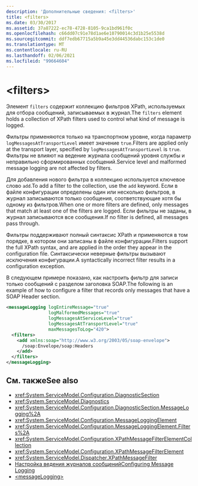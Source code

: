 ```yaml
---
description: 'Дополнительные сведения: <filters>'
title: <filters>
ms.date: 03/30/2017
ms.assetid: 37a87222-ec78-4728-8105-9ca1bd961f0c
ms.openlocfilehash: c66dd07c91e78d1ae6e10790014c3d1b25e5538d
ms.sourcegitcommit: ddf7edb67715a5b9a45e3dd44536dabc153c1de0
ms.translationtype: MT
ms.contentlocale: ru-RU
ms.lasthandoff: 02/06/2021
ms.locfileid: "99664604"
---
```

# \<filters>

<span data-ttu-id="5ce2d-102">Элемент `filters` содержит коллекцию фильтров XPath, используемых для отбора сообщений, записываемых в журнал.</span><span class="sxs-lookup"><span data-stu-id="5ce2d-102">The `filters` element holds a collection of XPath filters used to control what kind of message is logged.</span></span>

<span data-ttu-id="5ce2d-103">Фильтры применяются только на транспортном уровне, когда параметр `logMessagesAtTransportLevel` имеет значение `true`.</span><span class="sxs-lookup"><span data-stu-id="5ce2d-103">Filters are applied only at the transport layer, specified by `logMessagesAtTransportLevel` is `true`.</span></span> <span data-ttu-id="5ce2d-104">Фильтры не влияют на ведение журнала сообщений уровня службы и неправильно сформированных сообщений.</span><span class="sxs-lookup"><span data-stu-id="5ce2d-104">Service level and malformed message logging are not affected by filters.</span></span>

<span data-ttu-id="5ce2d-105">Для добавления нового фильтра в коллекцию используется ключевое слово `add`.</span><span class="sxs-lookup"><span data-stu-id="5ce2d-105">To add a filter to the collection, use the `add` keyword.</span></span> <span data-ttu-id="5ce2d-106">Если в файле конфигурации определены один или несколько фильтров, в журнал записываются только сообщения, соответствующие хотя бы одному из фильтров.</span><span class="sxs-lookup"><span data-stu-id="5ce2d-106">When one or more filters are defined, only messages that match at least one of the filters are logged.</span></span> <span data-ttu-id="5ce2d-107">Если фильтры не заданы, в журнал записываются все сообщения.</span><span class="sxs-lookup"><span data-stu-id="5ce2d-107">If no filter is defined, all messages pass through.</span></span>

<span data-ttu-id="5ce2d-108">Фильтры поддерживают полный синтаксис XPath и применяются в том порядке, в котором они записаны в файле конфигурации.</span><span class="sxs-lookup"><span data-stu-id="5ce2d-108">Filters support the full XPath syntax, and are applied in the order they appear in the configuration file.</span></span> <span data-ttu-id="5ce2d-109">Синтаксически неверные фильтры вызывают исключения конфигурации.</span><span class="sxs-lookup"><span data-stu-id="5ce2d-109">A syntactically incorrect filter results in a configuration exception.</span></span>

<span data-ttu-id="5ce2d-110">В следующем примере показано, как настроить фильтр для записи только сообщений с разделом заголовка SOAP.</span><span class="sxs-lookup"><span data-stu-id="5ce2d-110">The following is an example of how to configure a filter that records only messages that have a SOAP Header section.</span></span>
  
```xml  
<messageLogging logEntireMessage="true"
                logMalformedMessages="true"
                logMessagesAtServiceLevel="true"
                logMessagesAtTransportLevel="true"
                maxMessagesToLog="420">
  <filters>
    <add xmlns:soap="http://www.w3.org/2003/05/soap-envelope">
      /soap:Envelope/soap:Headers
    </add>
  </filters>
</messageLogging>
```  
  
## <a name="see-also"></a><span data-ttu-id="5ce2d-111">См. также</span><span class="sxs-lookup"><span data-stu-id="5ce2d-111">See also</span></span>

- <xref:System.ServiceModel.Configuration.DiagnosticSection>
- <xref:System.ServiceModel.Diagnostics>
- <xref:System.ServiceModel.Configuration.DiagnosticSection.MessageLogging%2A>
- <xref:System.ServiceModel.Configuration.MessageLoggingElement>
- <xref:System.ServiceModel.Configuration.MessageLoggingElement.Filters%2A>
- <xref:System.ServiceModel.Configuration.XPathMessageFilterElementCollection>
- <xref:System.ServiceModel.Configuration.XPathMessageFilterElement>
- <xref:System.ServiceModel.Dispatcher.XPathMessageFilter>
- [<span data-ttu-id="5ce2d-112">Настройка ведения журналов сообщений</span><span class="sxs-lookup"><span data-stu-id="5ce2d-112">Configuring Message Logging</span></span>](../../../wcf/diagnostics/configuring-message-logging.md)
- [\<messageLogging>](messagelogging.md)
